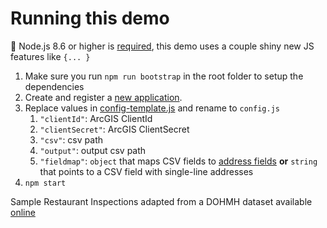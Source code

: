 # Running this demo

:loudspeaker: Node.js 8.6 or higher is [required](http://node.green/), this demo uses a couple shiny new JS features like `{... }`

1. Make sure you run `npm run bootstrap` in the root folder to setup the dependencies
2. Create and register a [new application](https://developers.arcgis.com/documentation/core-concepts/security-and-authentication/accessing-arcgis-online-services/).
3. Replace values in [config-template.js](/demos/batch-geocoder-node/config-template.js) and rename to `config.js`
   1. `"clientId"`: ArcGIS ClientId
   2. `"clientSecret"`: ArcGIS ClientSecret
   3. `"csv"`: csv path
   4. `"output"`: output csv path
   5. `"fieldmap"`: `object` that maps CSV fields to [address fields](https://esri.github.io/arcgis-rest-js/api/geocoder/IAddressBulk/) __or__ `string` that points to a CSV field with single-line addresses
4. `npm start`

Sample Restaurant Inspections adapted from a DOHMH dataset available [online](https://data.cityofnewyork.us/Health/DOHMH-New-York-City-Restaurant-Inspection-Results/xx67-kt59/data)
